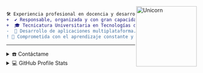 <img align="right" width=160px alt="Unicorn" src="https://media1.giphy.com/media/v1.Y2lkPTc5MGI3NjExYnZheDg5MHlxcWRqMWpsd3MyYzh0czNlamc1MW9vcTZ0b25uNjgwaCZlcD12MV9pbnRlcm5hbF9naWZfYnlfaWQmY3Q9cw/Rqp7yGOvZd6qmusC7a/giphy.gif"/>

```diff
🛠️ Experiencia profesional en docencia y desarrollo de software.
+  ✔️ Responsable, organizada y con gran capacidad de aprendizaje autónomo.
+  🎓 Tecnicatura Universitaria en Tecnologías de la Información UTN (en curso).
-  🚀 Desarrollo de aplicaciones multiplataforma.
! 📘 Comprometida con el aprendizaje constante y la mejora continua.
```
-----
<details>
  <summary>☎️ Contáctame</summary>
<div>
  <samp>
    <p align="center">
      <br/>
      <a href="https://www.linkedin.com/in/micaela-daiana-quiroga-sztrinka-a13b83292/" target="blank"><img align="center"
         src="https://img.shields.io/badge/linkedin-%231DA1F2.svg?style=for-the-badge&logo=linkedin&logoColor=white"
         alt="azzar" height="30"/></a>
      <a href="mailto:micaa.sztrinka@gmail.com" target="blank"><img align="center"
         src="https://img.shields.io/badge/gmail-EA4335.svg?style=for-the-badge&logo=gmail&logoColor=white"
         alt="azzar" height="30"/></a>
    </p>
  <p align="center">
      <a href="https://wa.me/+5493425789416" target="blank"><img align="center"
         src="https://img.shields.io/badge/whatsapp-4B7F1.svg?style=for-the-badge&logo=whatsapp&logoColor=white"
         alt="azzar" height="30"/></a>
      <br>
    </p>
  </samp>
</div>
</details>

<details> 
  <summary>💻 GitHub Profile Stats</summary>
  <div>
  <samp>
    <h2 align="center"> Github stats </h2>
      <br/>
    <details open>
  <summary><h3>Languages</h3></summary>
            <p align="center">
        <a href="https://github.com/Sztrinka/">
          <img src="https://github-readme-stats.vercel.app/api/top-langs/?username=Sztrinka&langs_count=6&theme=gruvbox&layout=compact&hide_border=true"
          alt="Sztrinka :: overall Top Langs " /></a>
      </p>
        <p align="center">
          <a href="https://github.com/Sztrinka/">
          <img width="45%" src="https://github-profile-summary-cards.vercel.app/api/cards/repos-per-language?username=Sztrinka&theme=gruvbox&layout=compact&hide_border=true"
          alt="Sztrinka :: Top Langs by repo" />
          <img width="45%" src="https://github-profile-summary-cards.vercel.app/api/cards/most-commit-language?username=Sztrinka&theme=gruvbox&layout=compact&hide_border=true"
          alt="Sztrinka :: Top Langs by commit" />
          </a>
        </p>
</details>
    <details open>
  <summary><h3>stasistic</h3></summary>
        <p align="center">
          <a href="https://github.com/Sztrinka/">
          <img width="49.5%" src="https://github-readme-stats.vercel.app/api?username=Sztrinka&show_icons=true&theme=gruvbox&hide_border=true" />
          <img width="49.5%" src="https://github-readme-streak-stats.herokuapp.com/?user=Sztrinka&theme=gruvbox&hide_border=true" />
          </a>
       </p>
     <br>
     </samp>
  </div>    
</details>
